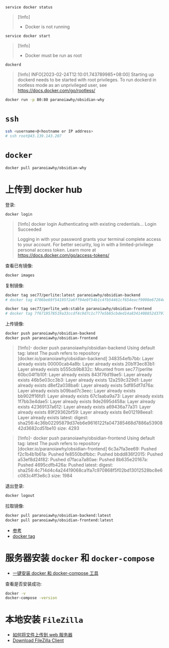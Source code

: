 
```bash
service docker status
```

> [!info]
> * Docker is not running

```bash
service docker start
```

> [!info]
> * Docker must be run as root

```bash
dockerd
```

> [!info]
> INFO[2023-02-24T12:10:01.743789985+08:00] Starting up                                  
> dockerd needs to be started with root privileges. To run dockerd in rootless mode as an unprivileged user, see https://docs.docker.com/go/rootless/

```bash
docker run -p 80:80 paranoiawhy/obsidian-why
```

# `ssh`

```bash
ssh <username>@<hostname or IP address>
# ssh root@43.139.143.207
```

# `docker`

```bash
docker pull paranoiawhy/obsidian-why
```

# 上传到 docker hub

登录:

```bash
docker login
```

> [!info] docker login
> Authenticating with existing credentials...
> Login Succeeded
> 
> Logging in with your password grants your terminal complete access to your account.
> For better security, log in with a limited-privilege personal access token. Learn more at https://docs.docker.com/go/access-tokens/

查看已有镜像:

```bash
docker images
```

复制镜像:

```bash
docker tag sec77/perlite:latest paranoiawhy/obsidian-backend
# docker tag 4706be69f54195f2a6ff94e0f54b1c4fb54461cf654eacf9090e67264e77880d paranoiawhy/obsidian-backend

docker tag sec77/perlite_web:stable paranoiawhy/obsidian-frontend
# docker tag 7f6719578519a33ccdf4c9d7c1c777e5b65cbded14a8341408852d37972a4bc8 paranoiawhy/obsidian-frontend
```

上传镜像:

```bash
docker push paranoiawhy/obsidian-backend
docker push paranoiawhy/obsidian-frontend
```

> [!info]- docker push paranoiawhy/obsidian-backend
> Using default tag: latest
> The push refers to repository [docker.io/paranoiawhy/obsidian-backend]
> 348354efb7bb: Layer already exists
> 00000cab4a8b: Layer already exists
> 20b1f3ec83b1: Layer already exists
> b555cb9b832c: Mounted from sec77/perlite
> 60bc04f1b10f: Layer already exists
> 843f76d19ae5: Layer already exists
> 46b5e03cc3b3: Layer already exists
> 12a259c329d1: Layer already exists
> d8ef2a038ba6: Layer already exists
> 5df85df7d76a: Layer already exists
> b09bad7c3eec: Layer already exists
> bb902ff16fd1: Layer already exists
> 67c1aaba9a73: Layer already exists
> 1f7bb3e4dae5: Layer already exists
> 9de2695d458a: Layer already exists
> 42369137a612: Layer already exists
> a69436a77a31: Layer already exists
> 89f29362bf59: Layer already exists
> 8e012198eea1: Layer already exists
> latest: digest: sha256:4c36b02295879d37eb6e9616122fa047385468d7886a5390842d3682cd51be10 size: 4293

> [!info]- docker push paranoiawhy/obsidian-frontend
> Using default tag: latest
> The push refers to repository [docker.io/paranoiawhy/obsidian-frontend]
> 6c3a7fa3ee69: Pushed
> f2c1b4b1b61a: Pushed
> fe8550bdfbbc: Pushed
> bbdd836f2015: Pushed
> a53ef8d24f82: Pushed
> d7faca7a80ae: Pushed
> 8b635e20167a: Pushed
> 4695cdfb426a: Pushed
> latest: digest: sha256:4c714d4c4a24419068ca1fa7c970868f5f02bd13012528bc8e6c083c4ff3e8c3 size: 1984

退出登录:

```bash
docker logout
```

拉取镜像:

```bash
docker pull paranoiawhy/obsidian-backend:latest
docker pull paranoiawhy/obsidian-frontend:latest
```

- [参考](https://blog.csdn.net/qq_41538097/article/details/106861717)
- [docker tag](https://docs.docker.com/engine/reference/commandline/tag/)

# 服务器安装 `docker` 和 `docker-compose`

- [一键安装 docker 和 docker-compose 工具](https://smartide.dev/zh/docs/install/docker/linux/#%E4%B8%80%E9%94%AE%E5%AE%89%E8%A3%85docker%E5%92%8Cdocker-compose%E5%B7%A5%E5%85%B7)

查看是否安装成功:

```bash
docker -v
docker-compose -version
```

# 本地安装 `FileZilla`

- [如何将文件上传到 web 服务器](https://developer.mozilla.org/zh-CN/docs/Learn/Common_questions/Tools_and_setup/Upload_files_to_a_web_server)
- [Download FileZilla Client](https://filezilla-project.org/download.php?type=client#close)